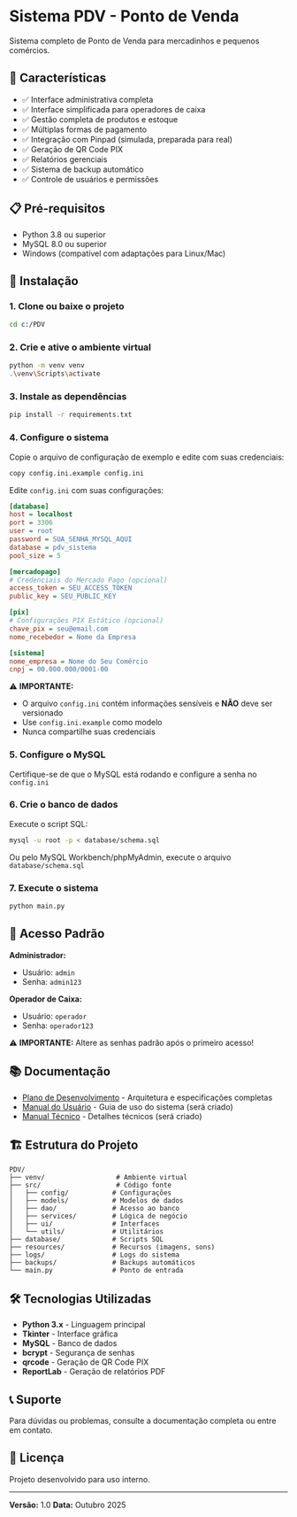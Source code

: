 # Sistema PDV - Ponto de Venda

Sistema completo de Ponto de Venda para mercadinhos e pequenos comércios.

## 🚀 Características

- ✅ Interface administrativa completa
- ✅ Interface simplificada para operadores de caixa
- ✅ Gestão completa de produtos e estoque
- ✅ Múltiplas formas de pagamento
- ✅ Integração com Pinpad (simulada, preparada para real)
- ✅ Geração de QR Code PIX
- ✅ Relatórios gerenciais
- ✅ Sistema de backup automático
- ✅ Controle de usuários e permissões

## 📋 Pré-requisitos

- Python 3.8 ou superior
- MySQL 8.0 ou superior
- Windows (compatível com adaptações para Linux/Mac)

## 🔧 Instalação

### 1. Clone ou baixe o projeto

```bash
cd c:/PDV
```

### 2. Crie e ative o ambiente virtual

```bash
python -m venv venv
.\venv\Scripts\activate
```

### 3. Instale as dependências

```bash
pip install -r requirements.txt
```

### 4. Configure o sistema

Copie o arquivo de configuração de exemplo e edite com suas credenciais:

```bash
copy config.ini.example config.ini
```

Edite `config.ini` com suas configurações:

```ini
[database]
host = localhost
port = 3306
user = root
password = SUA_SENHA_MYSQL_AQUI
database = pdv_sistema
pool_size = 5

[mercadopago]
# Credenciais do Mercado Pago (opcional)
access_token = SEU_ACCESS_TOKEN
public_key = SEU_PUBLIC_KEY

[pix]
# Configurações PIX Estático (opcional)
chave_pix = seu@email.com
nome_recebedor = Nome da Empresa

[sistema]
nome_empresa = Nome do Seu Comércio
cnpj = 00.000.000/0001-00
```

⚠️ **IMPORTANTE:** 
- O arquivo `config.ini` contém informações sensíveis e **NÃO** deve ser versionado
- Use `config.ini.example` como modelo
- Nunca compartilhe suas credenciais

### 5. Configure o MySQL

Certifique-se de que o MySQL está rodando e configure a senha no `config.ini`

### 6. Crie o banco de dados

Execute o script SQL:

```bash
mysql -u root -p < database/schema.sql
```

Ou pelo MySQL Workbench/phpMyAdmin, execute o arquivo `database/schema.sql`

### 7. Execute o sistema

```bash
python main.py
```

## 👤 Acesso Padrão

**Administrador:**
- Usuário: `admin`
- Senha: `admin123`

**Operador de Caixa:**
- Usuário: `operador`
- Senha: `operador123`

⚠️ **IMPORTANTE:** Altere as senhas padrão após o primeiro acesso!

## 📚 Documentação

- [Plano de Desenvolvimento](PLANO_DESENVOLVIMENTO.md) - Arquitetura e especificações completas
- [Manual do Usuário](docs/MANUAL_USUARIO.md) - Guia de uso do sistema (será criado)
- [Manual Técnico](docs/MANUAL_TECNICO.md) - Detalhes técnicos (será criado)

## 🏗️ Estrutura do Projeto

```
PDV/
├── venv/                  # Ambiente virtual
├── src/                   # Código fonte
│   ├── config/           # Configurações
│   ├── models/           # Modelos de dados
│   ├── dao/              # Acesso ao banco
│   ├── services/         # Lógica de negócio
│   ├── ui/               # Interfaces
│   └── utils/            # Utilitários
├── database/             # Scripts SQL
├── resources/            # Recursos (imagens, sons)
├── logs/                 # Logs do sistema
├── backups/              # Backups automáticos
└── main.py               # Ponto de entrada
```

## 🛠️ Tecnologias Utilizadas

- **Python 3.x** - Linguagem principal
- **Tkinter** - Interface gráfica
- **MySQL** - Banco de dados
- **bcrypt** - Segurança de senhas
- **qrcode** - Geração de QR Code PIX
- **ReportLab** - Geração de relatórios PDF

## 📞 Suporte

Para dúvidas ou problemas, consulte a documentação completa ou entre em contato.

## 📄 Licença

Projeto desenvolvido para uso interno.

---

**Versão:** 1.0
**Data:** Outubro 2025
